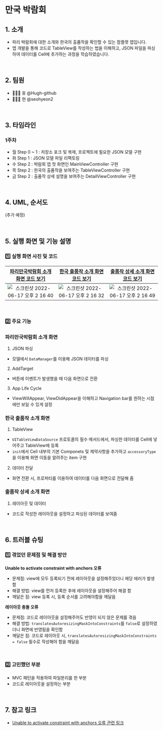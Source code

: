 # 만국 박람회

## 1. 소개
- 파리 박람회에 대한 소개와 한국의 출품작을 확인할 수 있는 팜플렛 앱입니다.
- 앱 개발을 통해 코드로 TableView를 작성하는 법을 이해하고, JSON 파일을 파싱하여 데이터를 Cell에 추가하는 과정을 학습하였습니다.  

<br>

## 2. 팀원
- 🙋🏻‍♂️ 휴 @Hugh-github
- 🙋🏻‍♀️ 현 @seohyeon2

<br>

## 3. 타임라인
### 1주차
- 월 Step 0 ~ 1 : 저장소 포크 및 복제, 프로젝트에 필요한 JSON 모델 구현
- 화 Step 1 : JSON 모델 파일 리팩토링
- 수 Step 2 : 박람회 앱 첫 화면인 MainViewController 구현
- 목 Step 2 : 한국의 출품작을 보여주는 TableViewController 구현
- 금 Step 2 : 출품작 상세 설명을 보여주는 DetailViewController 구현

<br>

## 4. UML, 순서도
(추가 예정)

<br>

## 5. 실행 화면 및 기능 설명
### 1️⃣ 실행 화면 사진 및 코드
|[파리만국박람회 소개 화면 코드 보기](https://github.com/Hugh-github/ios-exposition-universelle/blob/Step2/Expo1900/Expo1900/Controller/MainViewController.swift)|[한국 출품작 소개 화면 코드 보기](https://github.com/Hugh-github/ios-exposition-universelle/blob/Step2/Expo1900/Expo1900/Controller/ItemListViewController.swift)|[출품작 상세 소개 화면 코드 보기](https://github.com/Hugh-github/ios-exposition-universelle/blob/Step2/Expo1900/Expo1900/Controller/DetailViewController.swift)|
|:--:|:--:|:--:|
|![스크린샷 2022-06-17 오후 2 16 40](https://user-images.githubusercontent.com/50102522/174239413-e47d3df1-ca9a-499a-9b92-ca7b7559c75b.png)|![스크린샷 2022-06-17 오후 2 16 32](https://user-images.githubusercontent.com/50102522/174239434-f8f6b5cb-6c24-4e37-82d6-159f662d84f2.png)|![스크린샷 2022-06-17 오후 2 16 49](https://user-images.githubusercontent.com/50102522/174239460-f1b09bb5-ec27-465e-a4c0-4fd7728c619b.png)|

<br>

### 2️⃣ 주요 기능

### 파리만국박람회 소개 화면
1. JSON 파싱
  - 모델에서 `DataManager`를 이용해 JSON 데이터를 파싱 
2. AddTarget
  - 버튼에 이벤트가 발생했을 때 다음 화면으로 전환
3. App Life Cycle
  -  ViewWillAppear, ViewDidAppear을 이해하고 Navigation bar를 원하는 시점에만 보일 수 있게 설정

### 한국 출품작 소개 화면
1. TableView
  - `UITableViewDataSource` 프로토콜의 필수 메서드에서, 파싱한 데이터를 Cell에 넣어주고 TableView에 등록
  - `init`에서 Cell 내부의 기본 Componets 및 제약사항을 추가하고 `accessoryType`을 이용해 화면 이동을 알려주는 item 구현
2. 데이터 전달
  - 화면 전환 시, 프로퍼티를 이용하여 데이터를 다음 화면으로 전달해 줌

### 출품작 상세 소개 화면
1. 레이아웃 및 데이터
  - 코드로 작성한 레이아웃을 설정하고 파싱된 데이터를 보여줌 

<br>

## 6. 트러블 슈팅
### 1️⃣ 겪었던 문제점 및 해결 방안
**Unable to activate constraint with anchors 오류**
- 문제점: view에 모두 등록되기 전에 레이아웃을 설정해주었더니 헤당 에러가 발생함
- 해결 방법: view를 먼저 등록한 후에 레이아웃을 설정해주어 해결 함
- 깨달은 점: view 등록 시, 등록 순서를 고려해야함을 깨달음 

**레이아웃 충돌 오류**
- 문제점: 코드로 레이아웃을 설정해주어도 반영이 되지 않은 문제를 겪음
- 해결 방법: `translatesAutoresizingMaskIntoConstraints`를 `false`로 설정하였더니 화면에 반영됨을 확인함
- 깨달은 점: 코드로 레이아웃 시, `translatesAutoresizingMaskIntoConstraints = false` 필수로 작성해야 함을 깨달음

<br>

### 2️⃣ 고민했던 부분
- MVC 패턴을 적용하여 파일분리를 한 부분
- 코드로 레이아웃을 설정하는 부분

<br>

##  7. 참고 링크
- [Unable to activate constraint with anchors 오류 관련 링크](https://velog.io/@lina0322/iOSSwift-Unable-to-activate-constraint-with-anchors-%EC%98%A4%EB%A5%98-addSubview)
